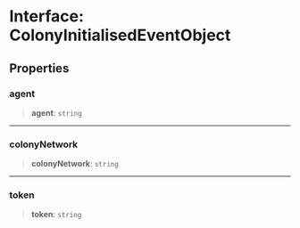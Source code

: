 # Interface: ColonyInitialisedEventObject

## Properties

### agent

> **agent**: `string`

***

### colonyNetwork

> **colonyNetwork**: `string`

***

### token

> **token**: `string`
